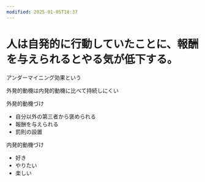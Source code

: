 ```yaml
---
modified: 2025-01-05T18:37
---
```

# 人は自発的に行動していたことに、報酬を与えられるとやる気が低下する。

アンダーマイニング効果という

外発的動機は内発的動機に比べて持続しにくい

外発的動機づけ

- 自分以外の第三者から褒められる  
- 報酬を与えられる  
- 罰則の設置  

内発的動機づけ

- 好き  
- やりたい  
- 楽しい